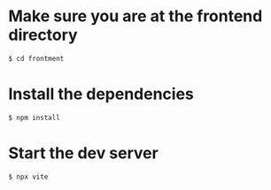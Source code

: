 # Make sure you are at the frontend directory

```bash
$ cd frontment
```

# Install the dependencies
```bash
$ npm install
```

# Start the dev server
```bash
$ npx vite
```
